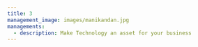 ```yaml
---
title: 3
management_image: images/manikandan.jpg
managements:
  - description: Make Technology an asset for your business
---
```

